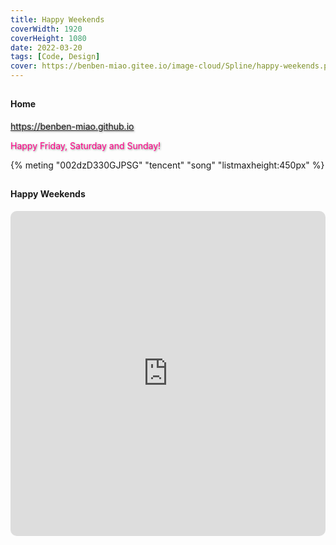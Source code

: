 ```yaml
---
title: Happy Weekends
coverWidth: 1920
coverHeight: 1080
date: 2022-03-20
tags: [Code, Design]
cover: https://benben-miao.gitee.io/image-cloud/Spline/happy-weekends.png
---
```


<!-- <div style="background-color: #eeeeee; width: 120px; padding:5px 20px; border-radius: 3px;">Read More</div> -->
<!-- more -->

## 
#### Home
<div class="card">
  <a href="https://benben-miao.github.io" style="text-shadow: 1px 1px 3px #888;">https://benben-miao.github.io</a>
  <p style="text-shadow: 1px 1px 3px #888; color: #ff0088;">Happy Friday, Saturday and Sunday!</p>
</div>

{% meting "002dzD330GJPSG" "tencent" "song" "listmaxheight:450px" %}

## 
#### Happy Weekends
<div class="frame">
  <iframe frameborder="0" allowfullscreen mozallowfullscreen="true" webkitallowfullscreen="true" allow="fullscreen; autoplay; vr" 
  style="width: 100%; height: 520px; border-radius: 10px;" 
  src="https://my.spline.design/happyweekdays-255cd3c0e914d258d91550c024fc773b/">
  </iframe>
</div>